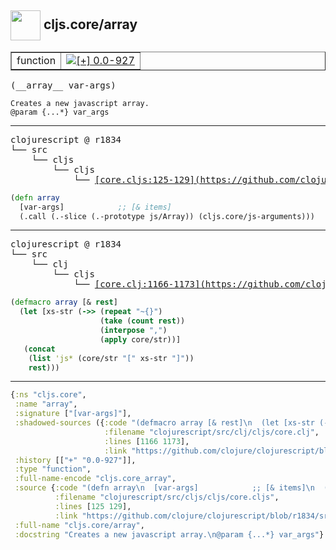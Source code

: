 ## <img width="48px" valign="middle" src="http://i.imgur.com/Hi20huC.png"> cljs.core/array

 <table border="1">
<tr>
<td>function</td>
<td><a href="https://github.com/cljsinfo/api-refs/tree/0.0-927"><img valign="middle" alt="[+] 0.0-927" src="https://img.shields.io/badge/+-0.0--927-lightgrey.svg"></a> </td>
</tr>
</table>

 <samp>
(__array__ var-args)<br>
</samp>

```
Creates a new javascript array.
@param {...*} var_args
```

---

 <pre>
clojurescript @ r1834
└── src
    └── cljs
        └── cljs
            └── <ins>[core.cljs:125-129](https://github.com/clojure/clojurescript/blob/r1834/src/cljs/cljs/core.cljs#L125-L129)</ins>
</pre>

```clj
(defn array
  [var-args]            ;; [& items]
  (.call (.-slice (.-prototype js/Array)) (cljs.core/js-arguments)))
```


---

 <pre>
clojurescript @ r1834
└── src
    └── clj
        └── cljs
            └── <ins>[core.clj:1166-1173](https://github.com/clojure/clojurescript/blob/r1834/src/clj/cljs/core.clj#L1166-L1173)</ins>
</pre>

```clj
(defmacro array [& rest]
  (let [xs-str (->> (repeat "~{}")
                    (take (count rest))
                    (interpose ",")
                    (apply core/str))]
   (concat
    (list 'js* (core/str "[" xs-str "]"))
    rest)))
```

---

```clj
{:ns "cljs.core",
 :name "array",
 :signature ["[var-args]"],
 :shadowed-sources ({:code "(defmacro array [& rest]\n  (let [xs-str (->> (repeat \"~{}\")\n                    (take (count rest))\n                    (interpose \",\")\n                    (apply core/str))]\n   (concat\n    (list 'js* (core/str \"[\" xs-str \"]\"))\n    rest)))",
                     :filename "clojurescript/src/clj/cljs/core.clj",
                     :lines [1166 1173],
                     :link "https://github.com/clojure/clojurescript/blob/r1834/src/clj/cljs/core.clj#L1166-L1173"}),
 :history [["+" "0.0-927"]],
 :type "function",
 :full-name-encode "cljs.core_array",
 :source {:code "(defn array\n  [var-args]            ;; [& items]\n  (.call (.-slice (.-prototype js/Array)) (cljs.core/js-arguments)))",
          :filename "clojurescript/src/cljs/cljs/core.cljs",
          :lines [125 129],
          :link "https://github.com/clojure/clojurescript/blob/r1834/src/cljs/cljs/core.cljs#L125-L129"},
 :full-name "cljs.core/array",
 :docstring "Creates a new javascript array.\n@param {...*} var_args"}

```
